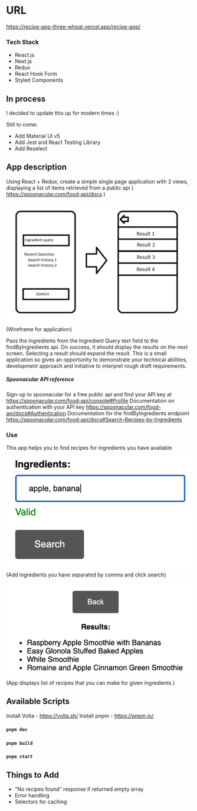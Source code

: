 # URL

https://recipe-app-three-wheat.vercel.app/recipe-app/

### Tech Stack

- React.js
- Next.js
- Redux
- React Hook Form
- Styled Components

## In process

I decided to update this up for modern times :)

Still to come:

- Add Material UI v5
- Add Jest and React Testing Library
- Add Reselect

## App description

Using React + Redux, create a simple single page application with 2 views, displaying a list of items retrieved from a public api ( https://spoonacular.com/food-api/docs )

![Wireframe](public/img/wireframe.jpg)
(Wireframe for application)

Pass the ingredients from the Ingredient Query text field to the findByIngredients api. On success, it should display the results on the next screen. Selecting a result should expand the result.
This is a small application so gives an opportunity to demonstrate your technical abilities, development approach and initiative to interpret rough draft requirements.

##### Spoonacular API reference

Sign-up to spoonacular for a free public api and find your API key at https://spoonacular.com/food-api/console#Profile
Documentation on authentication with your API key https://spoonacular.com/food-api/docs#Authentication
Documentation for the findByIngredients endpoint https://spoonacular.com/food-api/docs#Search-Recipes-by-Ingredients

### Use

This app helps you to find recipes for ingredients you have available

![app-use](public/img/use.png)
(Add ingredients you have separated by comma and click search)

![app-result](public/img/result.png)
(App displays list of recipes that you can make for given ingredients )

## Available Scripts

Install Volta - https://volta.sh/
Install pnpm - https://pnpm.io/

#### `pnpm dev`

#### `pnpm build`

#### `pnpm start`

## Things to Add

- "No recipes found" response if returned empty array
- Error handling
- Selectors for caching
